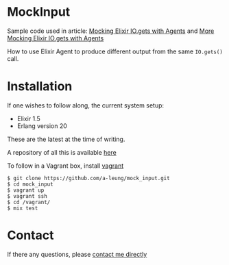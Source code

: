 # MockInput

Sample code used in article: [Mocking Elixir IO.gets with
Agents](http://redgreenrepeat.com/2017/10/06/mocking-elixir-io-gets-with-agents/)
and [More Mocking Elixir IO.gets with
Agents](http://redgreenrepeat.com/2017/10/13/more-mocking-elixir-io-gets-with-agents/)

How to use Elixir Agent to produce different output from the same `IO.gets()`
call.

# Installation

If one wishes to follow along, the current system setup:

- Elixir 1.5
- Erlang version 20

These are the latest at the time of writing.

A repository of all this is available
[here](https://github.com/a-leung/mock_input/)

To follow in a Vagrant box, install
[vagrant](https://www.vagrantup.com/downloads.html)

```terminal
$ git clone https://github.com/a-leung/mock_input.git
$ cd mock_input
$ vagrant up
$ vagrant ssh
$ cd /vagrant/
$ mix test
```

# Contact

If there any questions, please [contact me
directly](http://redgreenrepeat.com/contact/)
